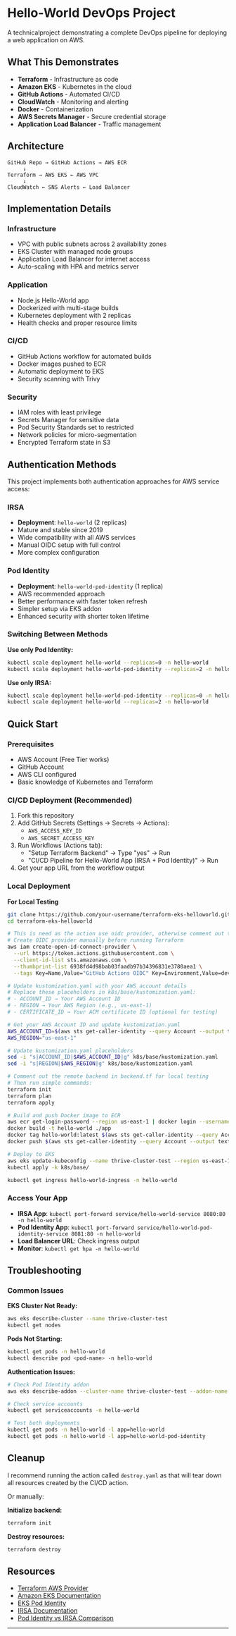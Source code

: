 # Hello-World DevOps Project

A technicalproject demonstrating a complete DevOps pipeline for deploying a web application on AWS.

## What This Demonstrates

- **Terraform** - Infrastructure as code
- **Amazon EKS** - Kubernetes in the cloud
- **GitHub Actions** - Automated CI/CD
- **CloudWatch** - Monitoring and alerting
- **Docker** - Containerization
- **AWS Secrets Manager** - Secure credential storage
- **Application Load Balancer** - Traffic management

## Architecture

```
GitHub Repo → GitHub Actions → AWS ECR
     ↓
Terraform → AWS EKS ← AWS VPC
     ↓
CloudWatch ← SNS Alerts ← Load Balancer
```

## Implementation Details

### Infrastructure
- VPC with public subnets across 2 availability zones
- EKS Cluster with managed node groups
- Application Load Balancer for internet access
- Auto-scaling with HPA and metrics server

### Application
- Node.js Hello-World app
- Dockerized with multi-stage builds
- Kubernetes deployment with 2 replicas
- Health checks and proper resource limits

### CI/CD
- GitHub Actions workflow for automated builds
- Docker images pushed to ECR
- Automatic deployment to EKS
- Security scanning with Trivy

### Security
- IAM roles with least privilege
- Secrets Manager for sensitive data
- Pod Security Standards set to restricted
- Network policies for micro-segmentation
- Encrypted Terraform state in S3

## Authentication Methods

This project implements both authentication approaches for AWS service access:

### IRSA
- **Deployment**: `hello-world` (2 replicas)
- Mature and stable since 2019
- Wide compatibility with all AWS services
- Manual OIDC setup with full control
- More complex configuration

### Pod Identity
- **Deployment**: `hello-world-pod-identity` (1 replica)
- AWS recommended approach
- Better performance with faster token refresh
- Simpler setup via EKS addon
- Enhanced security with shorter token lifetime

### Switching Between Methods

**Use only Pod Identity:**
```bash
kubectl scale deployment hello-world --replicas=0 -n hello-world
kubectl scale deployment hello-world-pod-identity --replicas=2 -n hello-world
```

**Use only IRSA:**
```bash
kubectl scale deployment hello-world-pod-identity --replicas=0 -n hello-world
kubectl scale deployment hello-world --replicas=2 -n hello-world
```

## Quick Start

### Prerequisites
- AWS Account (Free Tier works)
- GitHub Account
- AWS CLI configured
- Basic knowledge of Kubernetes and Terraform

### CI/CD Deployment (Recommended)
1. Fork this repository
2. Add GitHub Secrets (Settings → Secrets → Actions):
   - `AWS_ACCESS_KEY_ID`
   - `AWS_SECRET_ACCESS_KEY`
3. Run Workflows (Actions tab):
   - "Setup Terraform Backend" → Type "yes" → Run
   - "CI/CD Pipeline for Hello-World App (IRSA + Pod Identity)" → Run
4. Get your app URL from the workflow output

### Local Deployment
**For Local Testing**
```bash
git clone https://github.com/your-username/terraform-eks-helloworld.git
cd terraform-eks-helloworld

# This is need as the action use oidc provider, otherwise comment out the block oidc provider for github to ignore this step
# Create OIDC provider manually before running Terraform
aws iam create-open-id-connect-provider \
  --url https://token.actions.githubusercontent.com \
  --client-id-list sts.amazonaws.com \
  --thumbprint-list 6938fd4d98bab03faadb97b34396831e3780aea1 \
  --tags Key=Name,Value="GitHub Actions OIDC" Key=Environment,Value=dev

# Update kustomization.yaml with your AWS account details
# Replace these placeholders in k8s/base/kustomization.yaml:
# - ACCOUNT_ID → Your AWS Account ID
# - REGION → Your AWS Region (e.g., us-east-1)
# - CERTIFICATE_ID → Your ACM certificate ID (optional for testing)

# Get your AWS Account ID and update kustomization.yaml
AWS_ACCOUNT_ID=$(aws sts get-caller-identity --query Account --output text)
AWS_REGION="us-east-1"

# Update kustomization.yaml placeholders
sed -i "s|ACCOUNT_ID|$AWS_ACCOUNT_ID|g" k8s/base/kustomization.yaml
sed -i "s|REGION|$AWS_REGION|g" k8s/base/kustomization.yaml

# Comment out the remote backend in backend.tf for local testing
# Then run simple commands:
terraform init
terraform plan
terraform apply

# Build and push Docker image to ECR
aws ecr get-login-password --region us-east-1 | docker login --username AWS --password-stdin $(aws sts get-caller-identity --query Account --output text).dkr.ecr.us-east-1.amazonaws.com
docker build -t hello-world ./app
docker tag hello-world:latest $(aws sts get-caller-identity --query Account --output text).dkr.ecr.us-east-1.amazonaws.com/hello-world:latest
docker push $(aws sts get-caller-identity --query Account --output text).dkr.ecr.us-east-1.amazonaws.com/hello-world:latest

# Deploy to EKS
aws eks update-kubeconfig --name thrive-cluster-test --region us-east-1
kubectl apply -k k8s/base/

kubectl get ingress hello-world-ingress -n hello-world
```
### Access Your App
- **IRSA App**: `kubectl port-forward service/hello-world-service 8080:80 -n hello-world`
- **Pod Identity App**: `kubectl port-forward service/hello-world-pod-identity-service 8081:80 -n hello-world`
- **Load Balancer URL**: Check ingress output
- **Monitor**: `kubectl get hpa -n hello-world`

## Troubleshooting

### Common Issues

**EKS Cluster Not Ready:**
```bash
aws eks describe-cluster --name thrive-cluster-test
kubectl get nodes
```

**Pods Not Starting:**
```bash
kubectl get pods -n hello-world
kubectl describe pod <pod-name> -n hello-world
```

**Authentication Issues:**
```bash
# Check Pod Identity addon
aws eks describe-addon --cluster-name thrive-cluster-test --addon-name eks-pod-identity-agent

# Check service accounts
kubectl get serviceaccounts -n hello-world

# Test both deployments
kubectl get pods -n hello-world -l app=hello-world
kubectl get pods -n hello-world -l app=hello-world-pod-identity
```

## Cleanup

I recommend running the action called `destroy.yaml` as that will tear down all resources created by the CI/CD action.

Or manually:

**Initialize backend:**
```bash
terraform init
```

**Destroy resources:**
```bash
terraform destroy
```

## Resources

- [Terraform AWS Provider](https://registry.terraform.io/providers/hashicorp/aws/latest)
- [Amazon EKS Documentation](https://docs.aws.amazon.com/eks/)
- [EKS Pod Identity](https://docs.aws.amazon.com/eks/latest/userguide/pod-identities.html)
- [IRSA Documentation](https://docs.aws.amazon.com/eks/latest/userguide/iam-roles-for-service-accounts.html)
- [Pod Identity vs IRSA Comparison](https://aws.amazon.com/blogs/containers/introducing-eks-pod-identity/)

---